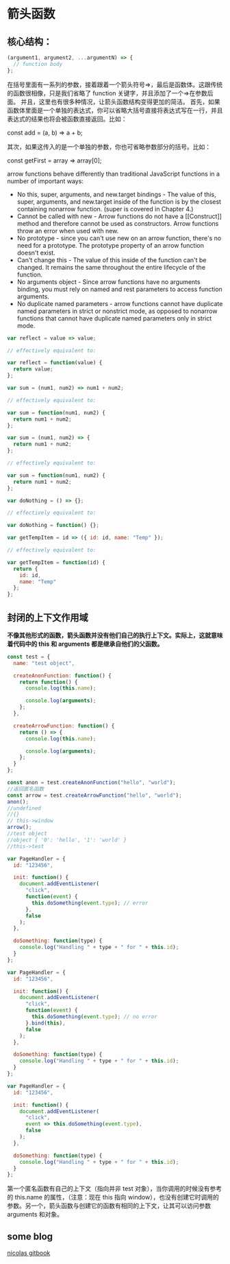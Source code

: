 # 箭头函数

## 核心结构：

```javascript
(argument1, argument2, ...argumentN) => {
  // function body
};
```

在括号里面有一系列的参数，接着跟着一个箭头符号=>，最后是函数体。这跟传统的函数很相像，只是我们省略了 function 关键字，并且添加了一个=>在参数后面。
并且，这里也有很多种情况，让箭头函数结构变得更加的简洁。
首先，如果函数体里面是一个单独的表达式，你可以省略大括号直接将表达式写在一行，并且表达式的结果也将会被函数直接返回。比如：

const add = (a, b) => a + b;

其次，如果这传入的是一个单独的参数，你也可省略参数部分的括号。比如：

const getFirst = array => array[0];

arrow functions behave differently than traditional JavaScript functions in a number of important ways:

- No this, super, arguments, and new.target bindings - The value of this, super, arguments, and new.target inside of the function is by the closest containing nonarrow function. (super is covered in Chapter 4.)
- Cannot be called with new - Arrow functions do not have a [[Construct]] method and therefore cannot be used as constructors. Arrow functions throw an error when used with new.
- No prototype - since you can't use new on an arrow function, there's no need for a prototype. The prototype property of an arrow function doesn't exist.
- Can't change this - The value of this inside of the function can't be changed. It remains the same throughout the entire lifecycle of the function.
- No arguments object - Since arrow functions have no arguments binding, you must rely on named and rest parameters to access function arguments.
- No duplicate named parameters - arrow functions cannot have duplicate named parameters in strict or nonstrict mode, as opposed to nonarrow functions that cannot have duplicate named parameters only in strict mode.

```javascript
var reflect = value => value;

// effectively equivalent to:

var reflect = function(value) {
  return value;
};

var sum = (num1, num2) => num1 + num2;

// effectively equivalent to:

var sum = function(num1, num2) {
  return num1 + num2;
};

var sum = (num1, num2) => {
  return num1 + num2;
};

// effectively equivalent to:

var sum = function(num1, num2) {
  return num1 + num2;
};

var doNothing = () => {};

// effectively equivalent to:

var doNothing = function() {};

var getTempItem = id => ({ id: id, name: "Temp" });

// effectively equivalent to:

var getTempItem = function(id) {
  return {
    id: id,
    name: "Temp"
  };
};
```

## 封闭的上下文作用域

**不像其他形式的函数，箭头函数并没有他们自己的执行上下文。实际上，这就意味着代码中的 this 和 arguments 都是继承自他们的父函数。**

```javascript
const test = {
  name: "test object",

  createAnonFunction: function() {
    return function() {
      console.log(this.name);

      console.log(arguments);
    };
  },

  createArrowFunction: function() {
    return () => {
      console.log(this.name);

      console.log(arguments);
    };
  }
};

const anon = test.createAnonFunction("hello", "world");
//返回匿名函数
const arrow = test.createArrowFunction("hello", "world");
anon();
//undefined
//{}
// this->window
arrow();
//test object
//object { '0': 'hello', '1': 'world' }
//this->test
```

```javascript
var PageHandler = {
  id: "123456",

  init: function() {
    document.addEventListener(
      "click",
      function(event) {
        this.doSomething(event.type); // error
      },
      false
    );
  },

  doSomething: function(type) {
    console.log("Handling " + type + " for " + this.id);
  }
};

var PageHandler = {
  id: "123456",

  init: function() {
    document.addEventListener(
      "click",
      function(event) {
        this.doSomething(event.type); // no error
      }.bind(this),
      false
    );
  },

  doSomething: function(type) {
    console.log("Handling " + type + " for " + this.id);
  }
};

var PageHandler = {
  id: "123456",

  init: function() {
    document.addEventListener(
      "click",
      event => this.doSomething(event.type),
      false
    );
  },

  doSomething: function(type) {
    console.log("Handling " + type + " for " + this.id);
  }
};
```

第一个匿名函数有自己的上下文（指向并非 test 对象），当你调用的时候没有参考的 this.name 的属性，（注意：现在 this 指向 window），也没有创建它时调用的参数。另一个，箭头函数与创建它的函数有相同的上下文，让其可以访问参数 arguments 和对象。

## some blog

[nicolas gitbook](https://github.com/nzakas/understandinges6/blob/master/manuscript/03-Functions.md)